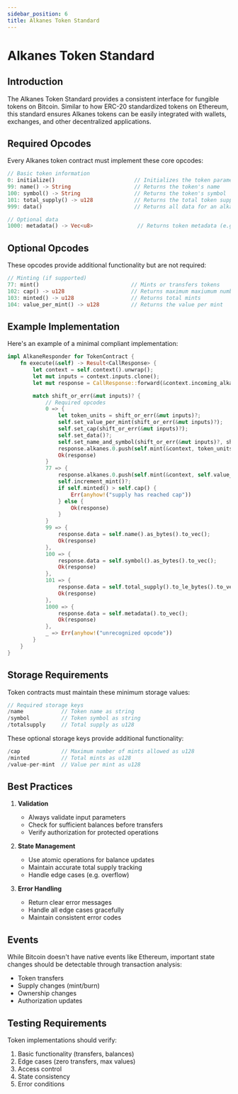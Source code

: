 ```yaml
---
sidebar_position: 6
title: Alkanes Token Standard
---
```


# Alkanes Token Standard

## Introduction

The Alkanes Token Standard provides a consistent interface for fungible tokens on Bitcoin. Similar to how ERC-20 standardized tokens on Ethereum, this standard ensures Alkanes tokens can be easily integrated with wallets, exchanges, and other decentralized applications.

## Required Opcodes

Every Alkanes token contract must implement these core opcodes:

```rust
// Basic token information
0: initialize()                         // Initializes the token parameters during deployment
99: name() -> String                    // Returns the token's name
100: symbol() -> String                 // Returns the token's symbol
101: total_supply() -> u128             // Returns the total token supply
999: data()                             // Returns all data for an alkane

// Optional data
1000: metadata() -> Vec<u8>              // Returns token metadata (e.g. image)
```

## Optional Opcodes

These opcodes provide additional functionality but are not required:

```rust
// Minting (if supported)
77: mint()                             // Mints or transfers tokens
102: cap() -> u128                     // Returns maximum maxiumum number of mints allowed
103: minted() -> u128                  // Returns total mints
104: value_per_mint() -> u128          // Returns the value per mint
```

## Example Implementation

Here's an example of a minimal compliant implementation:

```rust
impl AlkaneResponder for TokenContract {
    fn execute(&self) -> Result<CallResponse> {
        let context = self.context().unwrap();
        let mut inputs = context.inputs.clone();
        let mut response = CallResponse::forward(&context.incoming_alkanes);

        match shift_or_err(&mut inputs)? {
            // Required opcodes
            0 => {
                let token_units = shift_or_err(&mut inputs)?;
                self.set_value_per_mint(shift_or_err(&mut inputs)?);
                self.set_cap(shift_or_err(&mut inputs)?);
                self.set_data()?;
                self.set_name_and_symbol(shift_or_err(&mut inputs)?, shift_or_err(&mut inputs)?);
                response.alkanes.0.push(self.mint(&context, token_units)?);
                Ok(response)
            }
            77 => {
                response.alkanes.0.push(self.mint(&context, self.value_per_mint())?);
                self.increment_mint()?;
                if self.minted() > self.cap() {
                    Err(anyhow!("supply has reached cap"))
                } else {
                    Ok(response)
                }
            }
            99 => {
                response.data = self.name().as_bytes().to_vec();
                Ok(response)
            },
            100 => {
                response.data = self.symbol().as_bytes().to_vec();
                Ok(response)
            },
            101 => {
                response.data = self.total_supply().to_le_bytes().to_vec();
                Ok(response)
            },
            1000 => {
                response.data = self.metadata().to_vec();
                Ok(response)
            },
            _ => Err(anyhow!("unrecognized opcode"))
        }
    }
}
```

## Storage Requirements

Token contracts must maintain these minimum storage values:

```rust
// Required storage keys
/name            // Token name as string
/symbol          // Token symbol as string
/totalsupply     // Total supply as u128
```

These optional storage keys provide additional functionality:

```rust
/cap             // Maximum number of mints allowed as u128
/minted          // Total mints as u128
/value-per-mint  // Value per mint as u128
```

## Best Practices

1. **Validation**

   - Always validate input parameters
   - Check for sufficient balances before transfers
   - Verify authorization for protected operations

2. **State Management**

   - Use atomic operations for balance updates
   - Maintain accurate total supply tracking
   - Handle edge cases (e.g. overflow)

3. **Error Handling**
   - Return clear error messages
   - Handle all edge cases gracefully
   - Maintain consistent error codes

## Events

While Bitcoin doesn't have native events like Ethereum, important state changes should be detectable through transaction analysis:

- Token transfers
- Supply changes (mint/burn)
- Ownership changes
- Authorization updates

## Testing Requirements

Token implementations should verify:

1. Basic functionality (transfers, balances)
2. Edge cases (zero transfers, max values)
3. Access control
4. State consistency
5. Error conditions
